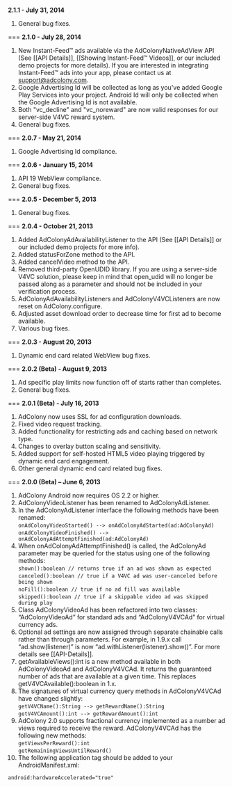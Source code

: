 **2.1.1 - July 31, 2014**<br>
1. General bug fixes.

===
**2.1.0 - July 28, 2014**<br>
1. New Instant-Feed™ ads available via the AdColonyNativeAdView API (See [[API Details]], [[Showing Instant-Feed™ Videos]], or our included demo projects for more details). If you are interested in integrating Instant-Feed™ ads into your app, please contact us at support@adcolony.com.<br>
2. Google Advertising Id will be collected as long as you've added Google Play Services into your project. Android Id will only be collected when the Google Advertising Id is not available.<br>
3. Both "vc_decline" and "vc_noreward" are now valid responses for our server-side V4VC reward system.<br>
4. General bug fixes.

===
**2.0.7 - May 21, 2014**<br>
1. Google Advertising Id compliance.

===
**2.0.6 - January 15, 2014**<br>
1. API 19 WebView compliance.<br>
2. General bug fixes.

===
**2.0.5 - December 5, 2013**<br>
1. General bug fixes.

===
**2.0.4 - October 21, 2013**<br>
1. Added AdColonyAdAvailabilityListener to the API (See [[API Details]] or our included demo projects for more info).<br>
2. Added statusForZone method to the API.<br>
3. Added cancelVideo method to the API.<br>
4. Removed third-party OpenUDID library. If you are using a server-side V4VC solution, please keep in mind that open_udid will no longer be passed along as a parameter and should not be included in your verification process.<br>
5. AdColonyAdAvailabilityListeners and AdColonyV4VCListeners are now reset on AdColony.configure.<br>
6. Adjusted asset download order to decrease time for first ad to become available. <br>
7. Various bug fixes. 

===
**2.0.3 - August 20, 2013**<br>
1. Dynamic end card related WebView bug fixes.

===
**2.0.2 (Beta) - August 9, 2013**<br>
1. Ad specific play limits now function off of starts rather than completes.<br>
2. General bug fixes.

===
**2.0.1 (Beta) - July 16, 2013**<br>
1. AdColony now uses SSL for ad configuration downloads.<br>
2. Fixed video request tracking.<br>
3. Added functionality for restricting ads and caching based on network type.<br>
4. Changes to overlay button scaling and sensitivity.<br>
5. Added support for self-hosted HTML5 video playing triggered by dynamic end card engagement.<br>
6. Other general dynamic end card related bug fixes.

===
**2.0.0 (Beta) – June 6, 2013** <br>
1. AdColony Android now requires OS 2.2 or higher.<br>
2. AdColonyVideoListener has been renamed to AdColonyAdListener.<br>
3. In the AdColonyAdListener interface the following methods have been renamed:<br>
`onAdColonyVideoStarted() --­> onAdColonyAdStarted(ad:AdColonyAd)`<br>
`onAdColonyVideoFinished() ­--> onAdColonyAdAttemptFinished(ad:AdColonyAd)`<br>
4. When onAdColonyAdAttemptFinished() is called, the AdColonyAd parameter may be
queried for the status using one of the following methods:<br>
`shown():boolean // returns true if an ad was shown as expected`<br> 
`canceled():boolean // true if a V4VC ad was user-­canceled before being shown`<br> 
`noFill():boolean // true if no ad fill was available`<br>
`skipped():boolean // true if a skippable video ad was skipped during play`<br>
5. Class AdColonyVideoAd has been refactored into two classes: “AdColonyVideoAd” for
standard ads and “AdColonyV4VCAd” for virtual currency ads.<br>
6. Optional ad settings are now assigned through separate chainable calls rather than
through parameters. For example, in 1.9.x call “ad.show(listener)” is now “ad.withListener(listener).show()”. For more details see [[API-Details]].<br>
7. getAvailableViews():int is a new method available in both AdColonyVideoAd and
AdColonyV4VCAd. It returns the guaranteed number of ads that are available at a given
time. This replaces getV4VCAvailable():boolean in 1.x.<br>
8. The signatures of virtual currency query methods in AdColonyV4VCAd have changed
slightly:<br>
`getV4VCName():String --­> getRewardName():String`<br>
`getV4VCAmount():int --­> getRewardAmount():int`<br>
9. AdColony 2.0 supports fractional currency implemented as a number ad views required to receive the reward. AdColonyV4VCAd has the following new methods:<br>
`getViewsPerReward():int`<br>
`getRemainingViewsUntilReward()`<br>
10. The following application tag should be added to your AndroidManifest.xml:
```xml
android:hardwareAccelerated="true"
```